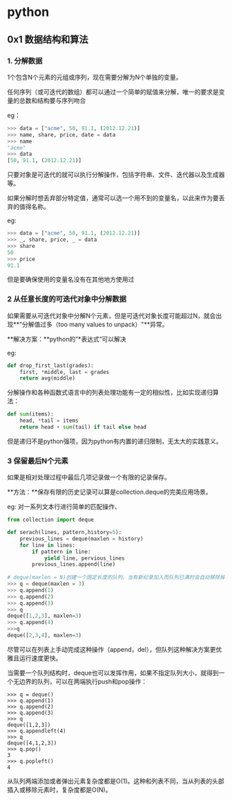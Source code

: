 # python

## 0x1 数据结构和算法

### 1. 分解数据

1个包含N个元素的元组或序列，现在需要分解为N个单独的变量。

任何序列（或可迭代的数组）都可以通过一个简单的赋值来分解，唯一的要求是变量的总数和结构要与序列吻合

eg：

```python
>>> data = ["acme", 50, 91.1, (2012.12.21)]
>>> name, share, price, date = data
>>> name 
"acme"
>>> data
[50, 91.1, (2012.12.21)]
```

只要对象是可迭代的就可以执行分解操作，包括字符串、文件、迭代器以及生成器等。

如果分解时想丢弃部分特定值，通常可以选一个用不到的变量名，以此来作为要丢弃的值得名称。

eg:

```python
>>> data = ["acme", 50, 91.1, (2012.12.21)]
>>> _, share, price, _ = data
>>> share
50
>>> price
91.1
```

但是要确保使用的变量名没有在其他地方使用过

### 2 从任意长度的可迭代对象中分解数据

如果需要从可迭代对象中分解N个元素，但是可迭代对象长度可能超过N，就会出现**"分解值过多（too many values to unpack）"**异常。

**解决方案：**python的”*表达式“可以解决

eg:

```python
def drop_first_last(grades):
    first, *middle, last = grades
    return avg(middle)
```

分解操作和各种函数式语言中的列表处理功能有一定的相似性，比如实现递归算法：

```python
def sum(items):
	head, *tail = items
	return head + sum(tail) if tail else head

```

但是递归不是python强项，因为python有内置的递归限制，无太大的实践意义。

### 3 保留最后N个元素

如果是相对处理过程中最后几项记录做一个有限的记录保存。

**方法：**保存有限的历史记录可以算是collection.deque的完美应用场景。

eg: 对一系列文本行进行简单的匹配操作、

```python
from collection import deque

def serach(lines, pattern,history=5):
    previous_lines = deque(maxlen = history)
    for line in lines:
        if pattern in line:
            yield line, pervious_lines
        previous_lines.append(line)
        
# deque(maxlen = N)创建一个固定长度的队列。当有新纪录加入而队列已满时会自动移除掉最老的那条
>>> q = deque(maxlen = 3)
>>> q.append(1)
>>> q.append(2)
>>> q.append(3)
>>> q
deque([1,2,3], maxlen=3)
>>> q.append(4)
>>>q
deque([2,3,4], maxlen=3)
```

尽管可以在列表上手动完成这种操作（append，del），但队列这种解决方案更优雅且运行速度更快。

当需要一个队列结构时，deque也可以发挥作用，如果不指定队列大小，就得到一个无边界的队列，可以在两端执行push和pop操作：

```
>>> q = deque()
>>> q.append(1)
>>> q.append(2)
>>> q.append(3)
>>> q 
deque([1,2,3])
>>> q.appendleft(4)
>>> q
deque([4,1,2,3])
>>> q.pop()
3
>>> q.popleft()
4
```

从队列两端添加或者弹出元素复杂度都是O(1)。这种和列表不同，当从列表的头部插入或移除元素时，复杂度都是O(N)。


